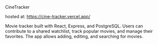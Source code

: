 CineTracker

hosted at: https://cine-tracker.vercel.app/    

Movie tracker built with React, Express, and PostgreSQL. Users can contribute to a shared watchlist, track popular movies, and manage their favorites. The app allows adding, editing, and searching for movies.
